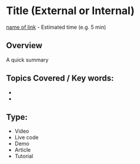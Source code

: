# Title (External or Internal)
[name of link](link) - Estimated time (e.g. 5 min)

## Overview
A quick summary

## Topics Covered / Key words:
-
-


## Type:
- Video
- Live code
- Demo
- Article
- Tutorial


